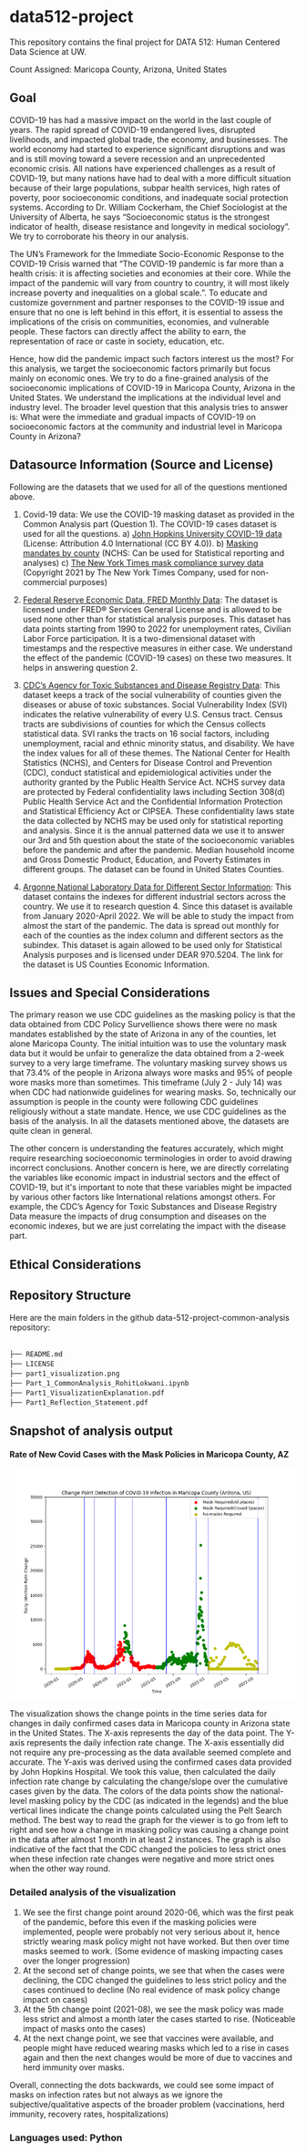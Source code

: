 # data512-project
This repository contains the final project for DATA 512: Human Centered Data Science at UW.

Count Assigned: Maricopa County, Arizona, United States

## Goal

COVID-19 has had a massive impact on the world in the last couple of years. The rapid spread of COVID-19 endangered lives, disrupted livelihoods, and impacted global trade, the economy, and businesses. The world economy had started to experience significant disruptions and was and is still moving toward a severe recession and an unprecedented economic crisis. All nations have experienced challenges as a result of COVID-19, but many nations have had to deal with a more difficult situation because of their large populations, subpar health services, high rates of poverty, poor socioeconomic conditions, and inadequate social protection systems. According to Dr. William Cockerham, the Chief Sociologist at the University of Alberta, he says “Socioeconomic status is the strongest indicator of health, disease resistance and longevity in medical sociology”. We try to corroborate his theory in our analysis.

The UN’s Framework for the Immediate Socio-Economic Response to the COVID-19 Crisis warned that “The COVID-19 pandemic is far more than a health crisis: it is affecting societies and economies at their core. While the impact of the pandemic will vary from country to country, it will most likely increase poverty and inequalities on a global scale.”.  To educate and customize government and partner responses to the COVID-19 issue and ensure that no one is left behind in this effort, it is essential to assess the implications of the crisis on communities, economies, and vulnerable people. These factors can directly affect the ability to earn, the representation of race or caste in society, education, etc.

Hence, how did the pandemic impact such factors interest us the most? For this analysis, we target the socioeconomic factors primarily but focus mainly on economic ones. We try to do a fine-grained analysis of the socioeconomic implications of COVID-19 in Maricopa County, Arizona in the United States. We understand the implications at the individual level and industry level. The broader level question that this analysis tries to answer is: 
What were the immediate and gradual impacts of COVID-19 on socioeconomic factors at the community and industrial level in Maricopa County in Arizona?


## Datasource Information (Source and License)

Following are the datasets that we used for all of the questions mentioned above.
1. Covid-19 data: 
We use the COVID-19 masking dataset as provided in the Common Analysis part (Question 1). The COVID-19 cases dataset is used for all the questions. a) [John Hopkins University COVID-19 data](https://www.kaggle.com/datasets/antgoldbloom/covid19-data-from-john-hopkins-university) (License: Attribution 4.0 International (CC BY 4.0)). b) [Masking mandates by county](https://data.cdc.gov/Policy-Surveillance/U-S-State-and-Territorial-Public-Mask-Mandates-Fro/62d6-pm5i) (NCHS: Can be used for Statistical reporting and analyses)
c) [The New York Times mask compliance survey data](https://github.com/nytimes/covid-19-data/tree/master/mask-use) (Copyright 2021 by The New York Times Company, used for non-commercial purposes)

2. [Federal Reserve Economic Data, FRED Monthly Data](https://fred.stlouisfed.org/series/LAUCN040130000000004):
The dataset is licensed under FRED® Services General License and is allowed to be used none other than for statistical analysis purposes. This dataset has data points starting from 1990 to 2022 for unemployment rates, Civilian Labor Force participation. It is a two-dimensional dataset with timestamps and the respective measures in either case. We understand the effect of the pandemic (COVID-19 cases) on these two measures. It helps in answering question 2.

3. [CDC’s Agency for Toxic Substances and Disease Registry Data](https://www.openintro.org/data/?data=county_complete):
This dataset keeps a track of the social vulnerability of counties given the diseases or abuse of toxic substances. Social Vulnerability Index (SVI) indicates the relative vulnerability of every U.S. Census tract. Census tracts are subdivisions of counties for which the Census collects statistical data. SVI ranks the tracts on 16 social factors, including unemployment, racial and ethnic minority status, and disability. We have the index values for all of these themes.
The National Center for Health Statistics (NCHS), and Centers for Disease Control and Prevention (CDC), conduct statistical and epidemiological activities under the authority granted by the Public Health Service Act. NCHS survey data are protected by Federal confidentiality laws including Section 308(d) Public Health Service Act and the Confidential Information Protection and Statistical Efficiency Act or CIPSEA. These confidentiality laws state the data collected by NCHS may be used only for statistical reporting and analysis. Since it is the annual patterned data we use it to answer our 3rd and 5th question about the state of the socioeconomic variables before the pandemic and after the pandemic. Median household income and Gross Domestic Product, Education, and Poverty Estimates in different groups. The dataset can be found in United States Counties. 

4. [Argonne National Laboratory Data for Different Sector Information](https://anl.app.box.com/s/q0e8ub9jzjyemg0x1y2clt01hkqxpg76):
This dataset contains the indexes for different industrial sectors across the country. We use it to research question 4. Since this dataset is available from January 2020-April 2022. We will be able to study the impact from almost the start of the pandemic. The data is spread out monthly for each of the counties as the index column and different sectors as the subindex. This dataset is again allowed to be used only for Statistical Analysis purposes and is licensed under DEAR 970.5204. The link for the dataset is US Counties Economic Information.


## Issues and Special Considerations

The primary reason we use CDC guidelines as the masking policy is that the data obtained from CDC Policy Survellience shows there were no mask mandates established by the state of Arizona in any of the counties, let alone Maricopa County. The initial intuition was to use the voluntary mask data but it would be unfair to generalize the data obtained from a 2-week survey to a very large timeframe. The voluntary masking survey shows us that 73.4% of the people in Arizona always wore masks and 95% of people wore masks more than sometimes. This timeframe (July 2 - July 14) was when CDC had nationwide guidelines for wearing masks. So, technically our assumption is people in the county were following CDC guidelines religiously without a state mandate. Hence, we use CDC guidelines as the basis of the analysis. In all the datasets mentioned above, the datasets are quite clean in general. 

The other concern is understanding the features accurately, which might require researching socioeconomic terminologies in order to avoid drawing incorrect conclusions. Another concern is here, we are directly correlating the variables like economic impact in industrial sectors and the effect of COVID-19, but it's important to note that these variables might be impacted by various other factors like International relations amongst others. For example, the CDC’s Agency for Toxic Substances and Disease Registry Data measure the impacts of drug consumption and diseases on the economic indexes, but we are just correlating the impact with the disease part.

## Ethical Considerations

## Repository Structure
Here are the main folders in the github data-512-project-common-analysis repository:
```bash

├── README.md
├── LICENSE
├── part1_visualization.png
├── Part_1_CommonAnalysis_RohitLokwani.ipynb
├── Part1_VisualizationExplanation.pdf
├── Part1_Reflection_Statement.pdf
```

## Snapshot of analysis output

#### Rate of New Covid Cases with the Mask Policies in Maricopa County, AZ
![Rate of New Covid Cases with the Mask Policies in Maricopa, AZ](images/part1_visualization.png) 

The visualization shows the change points in the time series data for changes in daily confirmed cases data in Maricopa county in Arizona state in the United States. The X-axis represents the day of the data point. The Y-axis represents the daily infection rate change. The X-axis essentially did not require any pre-processing as the data available seemed complete and accurate. The Y-axis was derived using the confirmed cases data provided by John Hopkins Hospital. We took this value, then calculated the daily infection rate change by calculating the change/slope over the cumulative cases given by the data. The colors of the data points show the national-level masking policy by the CDC (as indicated in the legends) and the blue vertical lines indicate the change points calculated using the Pelt Search method. The best way to read the graph for the viewer is to go from left to right and see how a change in masking policy was causing a change point in the data after almost 1 month in at least 2 instances. The graph is also indicative of the fact that the CDC changed the policies to less strict ones when these infection rate changes were negative and more strict ones when the other way round. 

### Detailed analysis of the visualization
1. We see the first change point around 2020-06, which was the first peak of the pandemic, before this even if the masking policies were implemented, people were probably not very serious about it, hence strictly wearing mask policy might not have worked. But then over time masks seemed to work. (Some evidence of masking impacting cases over the longer progression)
2. At the second set of change points, we see that when the cases were declining, the CDC changed the guidelines to less strict policy and the cases continued to decline (No real evidence of mask policy change impact on cases)
3. At the 5th change point (2021-08), we see the mask policy was made less strict and almost a month later the cases started to rise. (Noticeable impact of masks onto the cases)
4. At the next change point, we see that vaccines were available, and people might have reduced wearing masks which led to a rise in cases again and then the next changes would be more of due to vaccines and herd immunity over masks.

Overall, connecting the dots backwards, we could see some impact of masks on infection rates but not always as we ignore the subjective/qualitative aspects of the broader problem (vaccinations, herd immunity, recovery rates, hospitalizations)
    
### Languages used: Python
